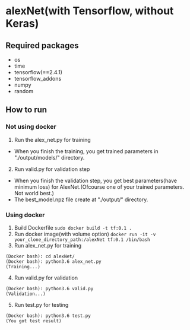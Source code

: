 # alexNet(with Tensorflow, without Keras)

## Required packages
- os
- time
- tensorflow(==2.4.1)
- tensorflow_addons
- numpy
- random

## How to run
### Not using docker 
1. Run the alex_net.py for training
  - When you finish the training, you get trained parameters in "./output/models/" directory.
2. Run valid.py for validation step
  - When you finish the validation step, you get best parameters(have minimum loss) for AlexNet.(Ofcourse one of your trained parameters. Not world best.)
  - The best_model.npz file create at "./output/" directory.

### Using docker
1. Build Dockerfile
```sudo docker build -t tf:0.1 .```
3. Run docker image(with volume option)
```docker run -it -v your_clone_directory_path:/alexNet tf:0.1 /bin/bash```
3. Run alex_net.py for training
```
(Docker bash): cd alexNet/
(Docker bash): python3.6 alex_net.py
(Training...)
```
4. Run valid.py for validation
```
(Docker bash): python3.6 valid.py
(Validation...)
```
5. Run test.py for testing
```
(Docker bash): python3.6 test.py
(You got test result)
```
